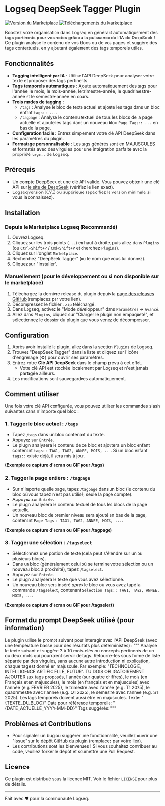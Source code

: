# Logseq DeepSeek Tagger Plugin

[![Version du Marketplace](https://img.shields.io/logseq-plugin/version/VOTRE_PLUGIN_ID_ICI)](https://logseq.github.io/plugins/marketplace/VOTRE_PLUGIN_ID_ICI)
[![Téléchargements du Marketplace](https://img.shields.io/logseq-plugin/downloads/VOTRE_PLUGIN_ID_ICI)](https://logseq.github.io/plugins/marketplace/VOTRE_PLUGIN_ID_ICI)
<!-- Remplacez VOTRE_PLUGIN_ID_ICI par l'ID réel de votre plugin une fois publié -->

Boostez votre organisation dans Logseq en générant automatiquement des tags pertinents pour vos notes grâce à la puissance de l'IA de DeepSeek ! Ce plugin analyse le contenu de vos blocs ou de vos pages et suggère des tags contextuels, en y ajoutant également des tags temporels utiles.

## Fonctionnalités

*   **Tagging intelligent par IA** : Utilise l'API DeepSeek pour analyser votre texte et proposer des tags pertinents.
*   **Tags temporels automatiques** : Ajoute automatiquement des tags pour l'année, le mois, le mois-année, le trimestre-année, le quadrimestre-année et le semestre-année en cours.
*   **Trois modes de tagging :**
    *   `/tags` : Analyse le bloc de texte actuel et ajoute les tags dans un bloc enfant `tags:: ...`.
    *   `/tagpage` : Analyse le contenu textuel de tous les blocs de la page actuelle et ajoute les tags dans un nouveau bloc `Page Tags:: ...` en bas de la page.
*   **Configuration facile** : Entrez simplement votre clé API DeepSeek dans les paramètres du plugin.
*   **Formatage personnalisable** : Les tags générés sont en MAJUSCULES et formatés avec des virgules pour une intégration parfaite avec la propriété `tags::` de Logseq.

## Prérequis

*   Un compte DeepSeek et une clé API valide. Vous pouvez obtenir une clé API sur [le site de DeepSeek](https://platform.deepseek.com/) (vérifiez le lien exact).
*   Logseq version X.Y.Z ou supérieure (spécifiez la version minimale si vous la connaissez).

## Installation

### Depuis le Marketplace Logseq (Recommandé)

1.  Ouvrez Logseq.
2.  Cliquez sur les trois points (`...`) en haut à droite, puis allez dans `Plugins` (ou `Ctrl+Shift+P` / `Cmd+Shift+P` et cherchez `Plugins`).
3.  Cliquez sur l'onglet `Marketplace`.
4.  Recherchez "DeepSeek Tagger" (ou le nom que vous lui donnez).
5.  Cliquez sur "Installer".

### Manuellement (pour le développement ou si non disponible sur le marketplace)

1.  Téléchargez la dernière release du plugin depuis la [page des releases GitHub](https://github.com/VOTRE_NOM_UTILISATEUR/VOTRE_REPO_PLUGIN/releases) (remplacez par votre lien).
2.  Décompressez le fichier `.zip` téléchargé.
3.  Dans Logseq, activez le "Mode développeur" dans `Paramètres` -> `Avancé`.
4.  Allez dans `Plugins`, cliquez sur "Charger le plugin non empaqueté", et sélectionnez le dossier du plugin que vous venez de décompresser.

## Configuration

1.  Après avoir installé le plugin, allez dans la section `Plugins` de Logseq.
2.  Trouvez "DeepSeek Tagger" dans la liste et cliquez sur l'icône d'engrenage (⚙️) pour ouvrir ses paramètres.
3.  Entrez votre **Clé API DeepSeek** dans le champ prévu à cet effet.
    *   Votre clé API est stockée localement par Logseq et n'est jamais partagée ailleurs.
4.  Les modifications sont sauvegardées automatiquement.

## Comment utiliser

Une fois votre clé API configurée, vous pouvez utiliser les commandes slash suivantes dans n'importe quel bloc :

### 1. Tagger le bloc actuel : `/tags`

*   Tapez `/tags` dans un bloc contenant du texte.
*   Appuyez sur `Entrée`.
*   Le plugin analysera le contenu de ce bloc et ajoutera un bloc enfant contenant `tags:: TAG1, TAG2, ANNEE, MOIS, ...`. Si un bloc enfant `tags::` existe déjà, il sera mis à jour.

**(Exemple de capture d'écran ou GIF pour /tags)**

### 2. Tagger la page entière : `/tagpage`

*   Sur n'importe quelle page, tapez `/tagpage` dans un bloc (le contenu du bloc où vous tapez n'est pas utilisé, seule la page compte).
*   Appuyez sur `Entrée`.
*   Le plugin analysera le contenu textuel de tous les blocs de la page actuelle.
*   Un nouveau bloc de premier niveau sera ajouté en bas de la page, contenant `Page Tags:: TAG1, TAG2, ANNEE, MOIS, ...`.

**(Exemple de capture d'écran ou GIF pour /tagpage)**

### 3. Tagger une sélection : `/tagselect`

*   Sélectionnez une portion de texte (cela peut s'étendre sur un ou plusieurs blocs).
*   Dans un bloc (généralement celui où se termine votre sélection ou un nouveau bloc à proximité), tapez `/tagselect`.
*   Appuyez sur `Entrée`.
*   Le plugin analysera le texte que vous avez sélectionné.
*   Un nouveau bloc sera inséré *après* le bloc où vous avez tapé la commande `/tagselect`, contenant `Selection Tags:: TAG1, TAG2, ANNEE, MOIS, ...`.

**(Exemple de capture d'écran ou GIF pour /tagselect)**

## Format du prompt DeepSeek utilisé (pour information)

Le plugin utilise le prompt suivant pour interagir avec l'API DeepSeek (avec une température basse pour des résultats plus déterministes) :
"""
Analyse le texte suivant et suggère 3 à 10 mots-clés ou concepts pertinents de un ou deux mots qui pourraient servir de tags. Retourne-les sous forme de liste séparée par des virgules, sans aucune autre introduction ni explication, chaque tag est donné en majuscule. Par exemple: "TECHNOLOGIE, INTELLIGENCE ARTIFICIELLE, FUTUR".
TU DOIS OBLIGATOIREMENT AJOUTER aux tags proposés, l'année (sur quatre chiffres), le mois (en Français et en majuscules), le mois (en français et en majuscules) avec l'année (e.g. FEVRIER 2025), le trimestre avec l'année (e.g. T1 2025), le quadrimestre avec l'année (e.g. Q1 2025), le semestre avec l'année (e.g. S1 2025). Les tags temporels doivent aussi être en majuscules.
Texte: "{TEXTE_DU_BLOC}"
Date pour référence temporelle: "{DATE_ACTUELLE_YYYY-MM-DD}"
Tags suggérés:
"""

## Problèmes et Contributions

*   Pour signaler un bug ou suggérer une fonctionnalité, veuillez ouvrir une "Issue" sur le [dépôt GitHub du plugin](https://github.com/VOTRE_NOM_UTILISATEUR/VOTRE_REPO_PLUGIN/issues) (remplacez par votre lien).
*   Les contributions sont les bienvenues ! Si vous souhaitez contribuer au code, veuillez forker le dépôt et soumettre une Pull Request.

## Licence

Ce plugin est distribué sous la licence MIT. Voir le fichier `LICENSE` pour plus de détails.

---

Fait avec ❤️ pour la communauté Logseq.